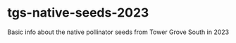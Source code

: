 # tgs-native-seeds-2023
Basic info about the native pollinator seeds from Tower Grove South in 2023
